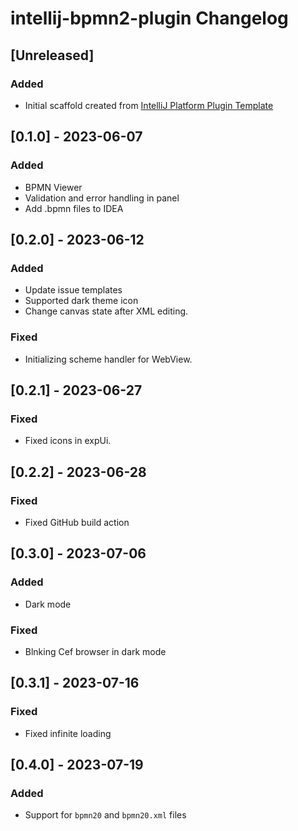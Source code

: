 <!-- Keep a Changelog guide -> https://keepachangelog.com -->

# intellij-bpmn2-plugin Changelog

## [Unreleased]
### Added
- Initial scaffold created from [IntelliJ Platform Plugin Template](https://github.com/JetBrains/intellij-platform-plugin-template)

## [0.1.0] - 2023-06-07
### Added
- BPMN Viewer
- Validation and error handling in panel
- Add .bpmn files to IDEA

## [0.2.0] - 2023-06-12
### Added
- Update issue templates
- Supported dark theme icon
- Change canvas state after XML editing.

### Fixed
- Initializing scheme handler for WebView.

## [0.2.1] - 2023-06-27

### Fixed
- Fixed icons in expUi.

## [0.2.2] - 2023-06-28

### Fixed
- Fixed GitHub build action

## [0.3.0] - 2023-07-06
### Added
- Dark mode

### Fixed
- Blnking Cef browser in dark mode

## [0.3.1] - 2023-07-16

### Fixed
- Fixed infinite loading


## [0.4.0] - 2023-07-19
### Added
- Support for `bpmn20` and `bpmn20.xml` files
